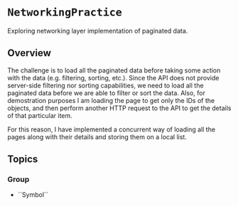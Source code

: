 # ``NetworkingPractice``

Exploring networking layer implementation of paginated data.

## Overview

The challenge is to load all the paginated data before taking some action with the data (e.g. filtering, sorting, etc.). Since the API does not provide server-side filtering nor sorting capabilities, we need to load all the paginated data before we are able to filter or sort the data.
Also, for demostration purposes I am loading the page to get only the IDs of the objects, and then perform another HTTP request to the API to get the details of that particular item.

For this reason, I have implemented a concurrent way of loading all the pages along with their details and storing them on a local list. 

## Topics

### <!--@START_MENU_TOKEN@-->Group<!--@END_MENU_TOKEN@-->

- <!--@START_MENU_TOKEN@-->``Symbol``<!--@END_MENU_TOKEN@-->
